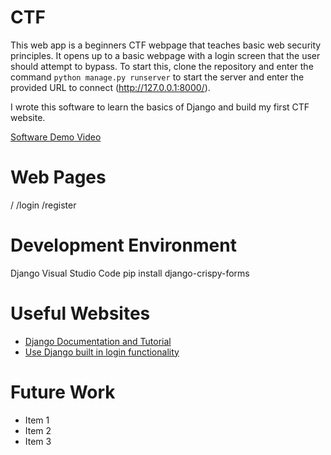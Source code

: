# CTF

This web app is a beginners CTF webpage that teaches basic web security principles. It opens up to a basic webpage with a login screen that the user should attempt to bypass. To start this, clone the repository and enter the command `python manage.py runserver` to start the server and enter the provided URL to connect (http://127.0.0.1:8000/). 

I wrote this software to learn the basics of Django and build my first CTF website.

[Software Demo Video](http://youtube.link.goes.here)

# Web Pages

/
/login
/register

# Development Environment

Django
Visual Studio Code
pip install django-crispy-forms

# Useful Websites

* [Django Documentation and Tutorial](https://docs.djangoproject.com/en/3.0/contents/)
* [Use Django built in login functionality](https://learndjango.com/tutorials/django-login-and-logout-tutorial)

# Future Work

* Item 1
* Item 2
* Item 3
